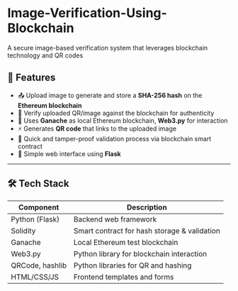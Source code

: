 # Image-Verification-Using-Blockchain

A secure image-based verification system that leverages blockchain technology and QR codes 

## 🚀 Features

- 📤 Upload image to generate and store a **SHA-256 hash** on the **Ethereum blockchain**
- 🔐 Verify uploaded QR/image against the blockchain for authenticity
- 🔗 Uses **Ganache** as local Ethereum blockchain, **Web3.py** for interaction
- ⚡ Generates **QR code** that links to the uploaded image
- 🔎 Quick and tamper-proof validation process via blockchain smart contract
- 🧪 Simple web interface using **Flask**

---

## 🛠️ Tech Stack

| Component         | Description                                  |
|------------------|----------------------------------------------|
| Python (Flask)    | Backend web framework                        |
| Solidity          | Smart contract for hash storage & validation |
| Ganache           | Local Ethereum test blockchain               |
| Web3.py           | Python library for blockchain interaction    |
| QRCode, hashlib   | Python libraries for QR and hashing          |
| HTML/CSS/JS       | Frontend templates and forms                 |

